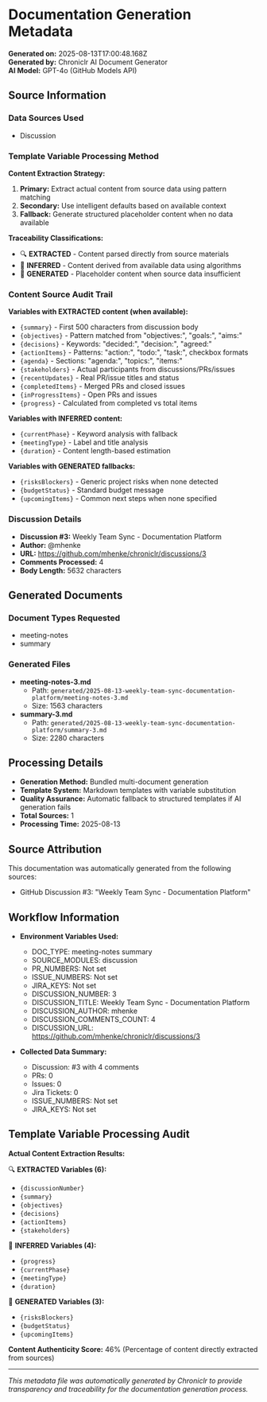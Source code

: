 # Documentation Generation Metadata

**Generated on:** 2025-08-13T17:00:48.168Z  
**Generated by:** Chroniclr AI Document Generator  
**AI Model:** GPT-4o (GitHub Models API)  

## Source Information

### Data Sources Used
- Discussion

### Template Variable Processing Method

**Content Extraction Strategy:**
1. **Primary:** Extract actual content from source data using pattern matching
2. **Secondary:** Use intelligent defaults based on available context
3. **Fallback:** Generate structured placeholder content when no data available

**Traceability Classifications:**
- 🔍 **EXTRACTED** - Content parsed directly from source materials
- 🧠 **INFERRED** - Content derived from available data using algorithms
- 📝 **GENERATED** - Placeholder content when source data insufficient

### Content Source Audit Trail

**Variables with EXTRACTED content (when available):**
- `{summary}` - First 500 characters from discussion body
- `{objectives}` - Pattern matched from "objectives:", "goals:", "aims:"
- `{decisions}` - Keywords: "decided:", "decision:", "agreed:"
- `{actionItems}` - Patterns: "action:", "todo:", "task:", checkbox formats
- `{agenda}` - Sections: "agenda:", "topics:", "items:"
- `{stakeholders}` - Actual participants from discussions/PRs/issues
- `{recentUpdates}` - Real PR/issue titles and status
- `{completedItems}` - Merged PRs and closed issues
- `{inProgressItems}` - Open PRs and issues
- `{progress}` - Calculated from completed vs total items

**Variables with INFERRED content:**
- `{currentPhase}` - Keyword analysis with fallback
- `{meetingType}` - Label and title analysis
- `{duration}` - Content length-based estimation

**Variables with GENERATED fallbacks:**
- `{risksBlockers}` - Generic project risks when none detected
- `{budgetStatus}` - Standard budget message
- `{upcomingItems}` - Common next steps when none specified

### Discussion Details
- **Discussion #3:** Weekly Team Sync - Documentation Platform
- **Author:** @mhenke
- **URL:** https://github.com/mhenke/chroniclr/discussions/3
- **Comments Processed:** 4
- **Body Length:** 5632 characters








## Generated Documents

### Document Types Requested
- meeting-notes
- summary

### Generated Files
- **meeting-notes-3.md**
  - Path: `generated/2025-08-13-weekly-team-sync-documentation-platform/meeting-notes-3.md`
  - Size: 1563 characters
- **summary-3.md**
  - Path: `generated/2025-08-13-weekly-team-sync-documentation-platform/summary-3.md`
  - Size: 2280 characters

## Processing Details

- **Generation Method:** Bundled multi-document generation
- **Template System:** Markdown templates with variable substitution
- **Quality Assurance:** Automatic fallback to structured templates if AI generation fails
- **Total Sources:** 1
- **Processing Time:** 2025-08-13

## Source Attribution

This documentation was automatically generated from the following sources:

- GitHub Discussion #3: "Weekly Team Sync - Documentation Platform"




## Workflow Information

- **Environment Variables Used:**
  - DOC_TYPE: meeting-notes summary
  - SOURCE_MODULES: discussion
  - PR_NUMBERS: Not set
  - ISSUE_NUMBERS: Not set
  - JIRA_KEYS: Not set
  - DISCUSSION_NUMBER: 3
  - DISCUSSION_TITLE: Weekly Team Sync - Documentation Platform
  - DISCUSSION_AUTHOR: mhenke
  - DISCUSSION_COMMENTS_COUNT: 4
  - DISCUSSION_URL: https://github.com/mhenke/chroniclr/discussions/3

- **Collected Data Summary:**
  - Discussion: #3 with 4 comments
  - PRs: 0
  - Issues: 0
  - Jira Tickets: 0
  - ISSUE_NUMBERS: Not set
  - JIRA_KEYS: Not set

## Template Variable Processing Audit

**Actual Content Extraction Results:**

🔍 **EXTRACTED Variables (6):**
- `{discussionNumber}`
- `{summary}`
- `{objectives}`
- `{decisions}`
- `{actionItems}`
- `{stakeholders}`

🧠 **INFERRED Variables (4):**
- `{progress}`
- `{currentPhase}`
- `{meetingType}`
- `{duration}`

📝 **GENERATED Variables (3):**
- `{risksBlockers}`
- `{budgetStatus}`
- `{upcomingItems}`

**Content Authenticity Score:** 46% (Percentage of content directly extracted from sources)



---

*This metadata file was automatically generated by Chroniclr to provide transparency and traceability for the documentation generation process.*
